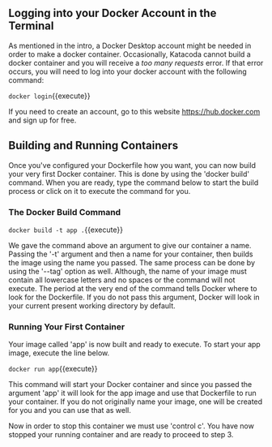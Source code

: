 ## Logging into your Docker Account in the Terminal

As mentioned in the intro, a Docker Desktop account might be needed in order to make a docker container. Occasionally, Katacoda cannot build a docker container and you will receive a *too many requests* error. If that error occurs, you will need to log into your docker account with the following command:

`docker login`{{execute}}

If you need to create an account, go to this website <https://hub.docker.com> and sign up for free.

## Building and Running Containers

Once you've configured your Dockerfile how you want, you can now build your very first Docker container. This is done by using the 'docker build' command. When you are ready, type the command below to start the build process
or click on it to execute the command for you.

### The Docker Build Command

`docker build -t app .`{{execute}}

We gave the command above an argument to give our container a name. Passing the
'-t' argument and then a name for your container, then builds the image using
the name you passed. The same process can be done by using the '--tag' option as
well. Although, the name of your image must contain all lowercase letters and no
spaces or the command will not execute. The period at the very end of the
command tells Docker where to look for the Dockerfile. If you do not pass this
argument, Docker will look in your current present working directory by default.

### Running Your First Container

Your image called 'app' is now built and ready to execute. To start your app
image, execute the line below.

`docker run app`{{execute}}

This command will start your Docker container and since you passed the argument
'app' it will look for the app image and use that Dockerfile to run your
container. If you do not originally name your image, one will be created for you
and you can use that as well.

Now in order to stop this container we must use 'control c'. You have now
stopped your running container and are ready to proceed to step 3.
